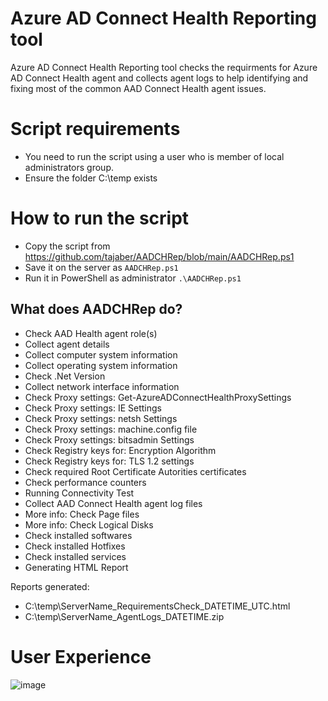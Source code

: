 # Azure AD Connect Health Reporting tool
Azure AD Connect Health Reporting tool checks the requirments for Azure AD Connect Health agent and collects agent logs to help identifying and fixing most of the common AAD Connect Health agent issues.

# Script requirements
* You need to run the script using a user who is member of local administrators group.
* Ensure the folder C:\temp exists

# How to run the script
* Copy the script from https://github.com/tajaber/AADCHRep/blob/main/AADCHRep.ps1
* Save it on the server as `AADCHRep.ps1`
* Run it in PowerShell as administrator `.\AADCHRep.ps1`

## What does AADCHRep do?
* Check AAD Health agent role(s)
* Collect agent details
* Collect computer system information
* Collect operating system information
* Check .Net Version
* Collect network interface information
* Check Proxy settings: Get-AzureADConnectHealthProxySettings
* Check Proxy settings: IE Settings
* Check Proxy settings: netsh Settings
* Check Proxy settings: machine.config file
* Check Proxy settings: bitsadmin Settings
* Check Registry keys for: Encryption Algorithm 
* Check Registry keys for: TLS 1.2 settings
* Check required Root Certificate Autorities certificates
* Check performance counters
* Running Connectivity Test
* Collect AAD Connect Health agent log files
* More info: Check Page files
* More info: Check Logical Disks
* Check installed softwares
* Check installed Hotfixes
* Check installed services
* Generating HTML Report

Reports generated:
* C:\temp\ServerName_RequirementsCheck_DATETIME_UTC.html
* C:\temp\ServerName_AgentLogs_DATETIME.zip

# User Experience
![image](https://user-images.githubusercontent.com/64084421/211571446-56904425-1093-4227-8622-8ae187d71c23.png)
